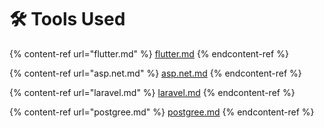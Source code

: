# 🛠️ Tools Used

{% content-ref url="flutter.md" %}
[flutter.md](flutter.md)
{% endcontent-ref %}

{% content-ref url="asp.net.md" %}
[asp.net.md](asp.net.md)
{% endcontent-ref %}

{% content-ref url="laravel.md" %}
[laravel.md](laravel.md)
{% endcontent-ref %}

{% content-ref url="postgree.md" %}
[postgree.md](postgree.md)
{% endcontent-ref %}
